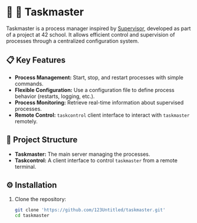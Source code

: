 # 🚀 📡 Taskmaster

Taskmaster is a process manager inspired by [Supervisor](http://supervisord.org/), developed as part of a project at 42 school. It allows efficient control and supervision of processes through a centralized configuration system.

## 📋 Key Features

- **Process Management:** Start, stop, and restart processes with simple commands.
- **Flexible Configuration:** Use a configuration file to define process behavior (restarts, logging, etc.).
- **Process Monitoring:** Retrieve real-time information about supervised processes.
- **Remote Control:** `taskcontrol` client interface to interact with `taskmaster` remotely.

## 🧬 Project Structure

- **Taskmaster:** The main server managing the processes.
- **Taskcontrol:** A client interface to control `taskmaster` from a remote terminal.

## ⚙️ Installation

1. Clone the repository:
   ```zsh
   git clone 'https://github.com/123Untitled/taskmaster.git'
   cd taskmaster
   ```
